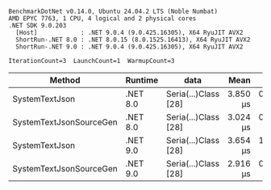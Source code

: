 ```

BenchmarkDotNet v0.14.0, Ubuntu 24.04.2 LTS (Noble Numbat)
AMD EPYC 7763, 1 CPU, 4 logical and 2 physical cores
.NET SDK 9.0.203
  [Host]            : .NET 9.0.4 (9.0.425.16305), X64 RyuJIT AVX2
  ShortRun-.NET 8.0 : .NET 8.0.15 (8.0.1525.16413), X64 RyuJIT AVX2
  ShortRun-.NET 9.0 : .NET 9.0.4 (9.0.425.16305), X64 RyuJIT AVX2

IterationCount=3  LaunchCount=1  WarmupCount=3  

```
| Method                  | Runtime  | data                 | Mean     | Error     | StdDev    | Min      | Max      | Gen0   | Allocated |
|------------------------ |--------- |--------------------- |---------:|----------:|----------:|---------:|---------:|-------:|----------:|
| SystemTextJson          | .NET 8.0 | Seria(...)Class [28] | 3.850 μs | 0.0704 μs | 0.0039 μs | 3.846 μs | 3.853 μs | 0.1221 |   2.07 KB |
| SystemTextJsonSourceGen | .NET 8.0 | Seria(...)Class [28] | 3.024 μs | 0.1299 μs | 0.0071 μs | 3.018 μs | 3.032 μs | 0.1335 |    2.2 KB |
| SystemTextJson          | .NET 9.0 | Seria(...)Class [28] | 3.654 μs | 1.1692 μs | 0.0641 μs | 3.613 μs | 3.728 μs | 0.1259 |   2.07 KB |
| SystemTextJsonSourceGen | .NET 9.0 | Seria(...)Class [28] | 2.916 μs | 0.1519 μs | 0.0083 μs | 2.911 μs | 2.925 μs | 0.1335 |    2.2 KB |
